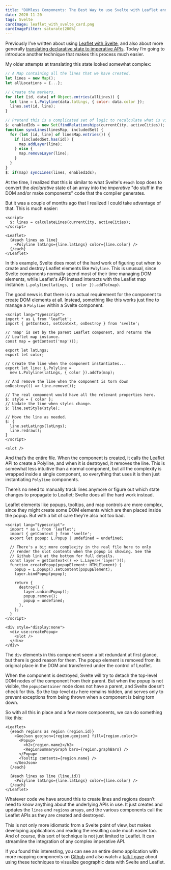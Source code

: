```yaml
---
title: "DOMless Components: The Best Way to use Svelte with Leaflet and Other Imperative APIs"
date: 2020-11-20
tags: Svelte
cardImage: leaflet_with_svelte_card.png
cardImageFilter: saturate(200%)
---
```


Previously I’ve written about using [Leaflet with Svelte](leaflet_with_svelte), and also about more generally [translating declarative state to imperative APIs](imperative_apis_and_declarative_state). Today I’m going to introduce another technique that makes this process much easier.

My older attempts at translating this state looked somewhat complex:

```javascript
// A Map containing all the lines that we have created.
let lines = new Map();
let allLocations = {...};

// Create the markers.
for (let [id, data] of Object.entries(allLines)) {
  let line = L.Polyline(data.latLngs, { color: data.color });
  lines.set(id, line);
}

// Pretend this is a complicated set of logic to recalculate what is visible.
$: enabledIds = new Set(findRelationships(currentCity, activeCities));
function syncLines(linesMap, includedSet) {
  for (let [id, line] of linesMap.entries()) {
    if (includedSet.has(id)) {
      map.addLayer(line);
    } else {
      map.removeLayer(line);
    }
  }
}
$: if(map) syncLines(lines, enabledIds);
```

At the time, I realized that this is similar to what Svelte's `#each` loop does to convert the *declarative* state of an array into the *imperative* "do stuff in the DOM and/or make components" code that the compiler generates.

But it was a couple of months ago that I realized I could take advantage of that. This is much easier:

```svelte
<script>
  $: lines = calculateLines(currentCity, activeCities);
</script>

<Leaflet>
  {#each lines as line}
    <Polyline latLngs={line.latLngs} color={line.color} />
  {/each}
</Leaflet>
```

In this example, Svelte does most of the hard work of figuring out when to create and destroy Leaflet elements like `Polyline`. This is unusual, since Svelte components normally spend most of their time managing DOM elements, while Leaflet's API instead interacts with the Leaflet map instance: `L.polyline(latLngs, { color }).addTo(map)`.

The good news is that there is no actual requirement for the component to create DOM elements at all. Instead, something like this works just fine to manage a `Polyline` within a Svelte component.

```svelte
<script lang="typescript">
import * as L from 'leaflet';
import { getContext, setContext, onDestroy } from 'svelte';

// 'map' is set by the parent Leaflet component, and returns the
// Leaflet map instance.
const map = getContext('map')();

export let latLngs;
export let color;

// Create the line when the component instantiates...
export let line: L.Polyline =
  new L.Polyline(latLngs, { color }).addTo(map);

// And remove the line when the component is torn down
onDestroy(() => line.remove());

// The real component would have all the relevant properties here.
$: style = { color };
// Update the line when styles change.
$: line.setStyle(style);

// Move the line as needed.
$: {
  line.setLatLngs(latLngs);
  line.redraw();
}
</script>

<slot />
```

And that’s the entire file. When the component is created, it calls the Leaflet API to create a Polyline, and when it is destroyed, it removes the line. This is somewhat less intuitive than a normal component, but all the complexity is wrapped inside a single component, so everything that uses it is then just instantiating `Polyline` components.

There’s no need to manually track lines anymore or figure out which state changes to propagate to Leaflet; Svelte does all the hard work instead.

Leaflet elements like popups, tooltips, and map controls are more complex, since they might create some DOM elements which are then placed inside the popup. But with a bit of care they’re also not too bad.

```svelte
<script lang="typescript">
  import * as L from 'leaflet';
  import { getContext } from 'svelte';
  export let popup: L.Popup | undefined = undefined;

  // There's a bit more complexity in the real file here to only
  // render the slot contents when the popup is showing. See the
  // Github link at the bottom for full details.
  const layer = getContext<() => L.Layer>('layer')();
  function createPopup(popupElement: HTMLElement) {
    popup = L.popup().setContent(popupElement);
    layer.bindPopup(popup);

    return {
      destroy() {
        layer.unbindPopup();
        popup.remove();
        popup = undefined;
      },
    };
  }
</script>

<div style="display:none">
  <div use:createPopup>
    <slot />
  </div>
</div>
```

The `div` elements in this component seem a bit redundant at first glance, but there is good reason for them. The popup element is removed from its original place in the DOM and transferred under the control of Leaflet.

When the component is destroyed, Svelte will try to detach the top-level DOM nodes of the component from their parent. But when the popup is not visible, the `popupContainer` node does not have a parent, and Svelte doesn’t check for this. So the top-level `div` here remains hidden, and serves only to prevent exceptions from being thrown when a component is being torn down.

So with all this in place and a few more components, we can do something like this:

```svelte
<Leaflet>
  {#each regions as region (region.id)}
    <GeoJson geojson={region.geojson} fill={region.color}>
      <Popup>
        <h2>{region.name}</h2>
        <RegionSummaryGraph bars={region.graphBars} />
      </Popup>
      <Tooltip contents={region.name} />
    </GeoJson>
  {/each}

  {#each lines as line (line.id)}
    <Polyline latLngs={line.latLngs} color={line.color} />
  {/each}
</Leaflet>
```

Whatever code we have around this to create lines and regions doesn’t need to know anything about the underlying APIs in use. It just creates and updates the `lines` and `regions` arrays, and the various components call the Leaflet APIs as they are created and destroyed.

This is not only more idiomatic from a Svelte point of view, but makes developing applications and reading the resulting code much easier too. And of course, this sort of technique is not just limited to Leaflet. It can streamline the integration of any complex imperative API.

If you found this interesting, you can see an entire demo application with more mapping components on [Github](https://github.com/dimfeld/svelte-leaflet-demo/) and also watch a [talk I gave](https://www.youtube.com/watch?v=-klB-EocorE&t=770s) about using these techniques to visualize geographic data with Svelte and Leaflet.
